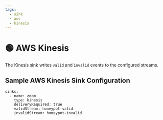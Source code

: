 ```yaml
---
tags:
  - sink
  - aws
  - kinesis
---
```


# 🟢 AWS Kinesis

The Kinesis sink writes `valid` and `invalid` events to the configured streams.

## Sample AWS Kinesis Sink Configuration

```
sinks:
  - name: zoom
    type: kinesis
    deliveryRequired: true
    validStream: honeypot-valid
    invalidStream: honeypot-invalid
```
